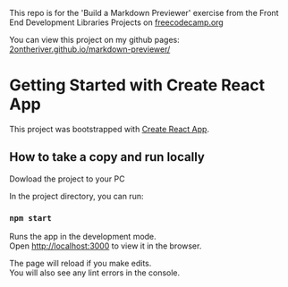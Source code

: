 This repo is for the 'Build a Markdown Previewer' exercise from the Front End Development Libraries Projects on [freecodecamp.org](https://www.freecodecamp.org/learn/front-end-development-libraries/#front-end-development-libraries-projects)

You can view this project on my github pages: [2ontheriver.github.io/markdown-previewer/](https://2ontheriver.github.io/markdown-previewer/)


# Getting Started with Create React App

This project was bootstrapped with [Create React App](https://github.com/facebook/create-react-app).

## How to take a copy and run locally

Dowload the project to your PC

In the project directory, you can run:

### `npm start`

Runs the app in the development mode.\
Open [http://localhost:3000](http://localhost:3000) to view it in the browser.

The page will reload if you make edits.\
You will also see any lint errors in the console.
